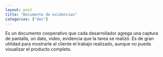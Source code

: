 ```yaml
---
layout: post
title: "Documento de evidencias"
categories: ["dev"]
---
```


Es un documento cooperativo que cada desarrollador agrega<!--more--> una captura de pantalla, un dato, video, evidencia que la tarea se realizó. Es de gran utilidad para mostrarle al cliente el trabajo realizado, aunque no pueda visualizar el producto completo.
